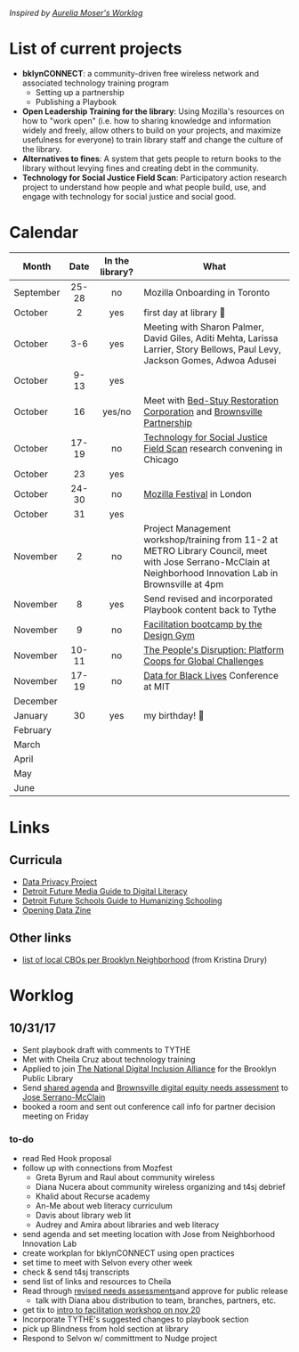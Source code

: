 _Inspired by [Aurelia Moser's Worklog](https://github.com/auremoser/mozsci/blob/master/log/worklog.md)_

# List of current projects 
- **bklynCONNECT**: a community-driven free wireless network and associated technology training program
	- Setting up a partnership
	- Publishing a Playbook
- **Open Leadership Training for the library**: Using Mozilla's resources on how to "work open" (i.e. how to sharing knowledge and information widely and freely, allow others to build on your projects, and maximize  usefulness for everyone) to train library staff and change the culture of the library.
- **Alternatives to fines**: A system that gets people to return books to the library without levying fines and creating debt in the community.
- **Technology for Social Justice Field Scan**: Participatory action research project to understand how people and what people build, use, and engage with technology for social justice and social good.

# Calendar
| Month | Date | In the library? | What |
| --------- | :-----------: |:---------------:| ----|
| September | 25-28 | no | Mozilla Onboarding in Toronto |
| October | 2 | yes | first day at library 🎉|
| October | 3-6 | yes | Meeting with Sharon Palmer, David Giles, Aditi Mehta, Larissa Larrier, Story Bellows, Paul Levy, Jackson Gomes, Adwoa Adusei |
| October | 9-13| yes | |
| October | 16 | yes/no | Meet with [Bed-Stuy Restoration Corporation](http://restorationplaza.org/) and [Brownsville Partnership](https://www.community.solutions/what-we-do/brownsville-partnership)|
| October | 17-19 | no | [Technology for Social Justice Field Scan](http://t4sj.co) research convening in Chicago |
| October | 23 | yes | |
| October | 24-30 | no | [Mozilla Festival](https://mozillafestival.org/) in London |
| October | 31| yes | |
| November | 2 | no | Project Management workshop/training from 11-2 at METRO Library Council, meet with Jose Serrano-McClain at Neighborhood Innovation Lab in Brownsville at 4pm |
| November | 8 | yes | Send revised and incorporated Playbook content back to Tythe | 
| November | 9 | no | [Facilitation bootcamp by the Design Gym](http://www.thedesigngym.com/event/facilitation-bootcamp-29/) |
| November | 10-11| no | [The People's Disruption: Platform Coops for Global Challenges](https://platform.coop/2017)| | 15-17 | no | [Nonprofit Software Development Summit in Oakland, CA](https://www.eventbrite.com/e/2017-nonprofit-software-development-summit-tickets-32739247972) |
| November | 17-19 | no | [Data for Black Lives](http://d4bl.org/conference.html) Conference at MIT |  
| December | | | |
| January | 30 | yes | my birthday! 🎉|
| February | | | |
| March | | | |
| April | | | |
| May | | | |
| June | | | |

# Links

## Curricula
- [Data Privacy Project](https://dataprivacyproject.org/curriculum/)
- [Detroit Future Media Guide to Digital Literacy](https://www.alliedmedia.org/files/dfm_final_web.pdf)
- [Detroit Future Schools Guide to Humanizing Schooling](https://www.alliedmedia.org/news/2015/09/10/introducing-%E2%80%9Cdfs-guide-humanizing-schooling%E2%80%9D)
- [Opening Data Zine](https://www.alliedmedia.org/files/ddjc_zine-final-rgb.pdf)

## Other links
- [list of local CBOs per Brooklyn Neighborhood](https://www.dropbox.com/s/bocupav7nt4fx7d/BKLNconnect_CBOs-Resources_v1.xlsx?dl=0) (from Kristina Drury)


# Worklog

## 10/31/17
- Sent playbook draft with comments to TYTHE
- Met with Cheila Cruz about technology training
- Applied to join [The National Digital Inclusion Alliance](https://www.digitalinclusion.org/) for the Brooklyn Public Library
- Send [shared agenda](https://docs.google.com/document/d/1nXdP89qcSzBjVrnWxvnJ8sztNRUxCw0SbNG9SclRa2k/edit?usp=sharing ) and [Brownsville digital equity needs assessment](https://www.dropbox.com/s/5ifw640gj4hnm9q/BklynConnect-Brownsville_web_v3.pdf?dl=0) to [Jose Serrano-McClain](https://www.linkedin.com/in/joses1/)
- booked a room and sent out conference call info for partner decision meeting on Friday

### to-do
- read Red Hook proposal
- follow up with connections from Mozfest
	- Greta Byrum and Raul about community wireless
	- Diana Nucera about community wireless organizing and t4sj debrief
	- Khalid about Recurse academy
	- An-Me about web literacy curriculum
	- Davis about library web lit
	- Audrey and Amira about libraries and web literacy
- send agenda and set meeting location with Jose from Neighborhood Innovation Lab
- create workplan for bklynCONNECT using open practices
- set time to meet with Selvon every other week
- check & send t4sj transcripts
- send list of links and resources to Cheila
- Read through [revised needs assessments](https://www.dropbox.com/personal/BklynConnect%20-%20Final%20Reports%20-%20Oct%2025%202017 )and approve for public release
	- talk with Diana abou distribution to team, branches, partners, etc.
- get tix to [intro to facilitation workshop on nov 20](https://www.eventbrite.com/e/class-intro-to-facilitation-fundamentals-in-becoming-an-effective-facilitator-tickets-37990809534?utm_campaign=new_event_email&utm_medium=email&utm_source=eb_email&utm_term=viewmyevent_button)
- Incorporate TYTHE's suggested changes to playbook section
- pick up Blindness from hold section at library
- Respond to Selvon w/ committment to Nudge project
